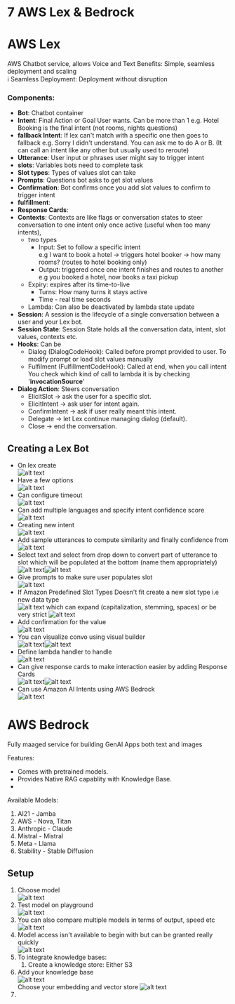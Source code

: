 # 7 AWS Lex & Bedrock

# AWS Lex
AWS Chatbot service, allows Voice and Text
Benefits: Simple, seamless deployment and scaling  
ℹ️ Seamless Deployment: Deployment without disruption
### Components:
- **Bot**: Chatbot container
- **Intent**: Final Action or Goal User wants. Can be more than 1
 e.g. Hotel Booking is the final intent (not rooms, nights questions)
- **fallback Intent**: If lex can't match with a specific one then goes to fallback
e.g. Sorry I didn't understand. You can ask me to do A or B.
(It can call an intent like any other but usually used to reroute)
- **Utterance**:  User input or phrases user might say to trigger intent
- **slots**: Variables bots need to complete task
- **Slot types**: Types of values slot can take
- **Prompts**: Questions bot asks to get slot values
- **Confirmation**: Bot confirms once you add slot values to confirm to trigger intent
- **fulfillment**: 
- **Response Cards**: 
- **Contexts**: Contexts are like flags or conversation states to steer conversation to one intent only once active (useful when too many intents), 
  - two types
    - Input: Set to follow a specific intent  
    e.g I want to book a hotel → triggers hotel booker → how many rooms? (routes to hotel booking only)
    - Output: triggered once one intent finishes and routes to another  
      e.g you booked a hotel, now books a taxi pickup
  - Expiry: expires after its time-to-live
    - Turns: How many turns it stays active
    - Time - real time seconds
  - Lambda: Can also be deactivated by lambda state update
- **Session**: A session is the lifecycle of a single conversation between a user and your Lex bot.
- **Session State**: Session State holds all the conversation data, intent, slot values, contexts etc.
- **Hooks**: Can be
  - Dialog (DialogCodeHook): Called before prompt provided to user. To modify prompt or load slot values manually
  - Fulfilment (FulfillmentCodeHook): Called at end, when you call intent  
    You check which kind of call to lambda it is by checking '**invocationSource**'
- **Dialog Action**: Steers conversation
  - ElicitSlot → ask the user for a specific slot.
  - ElicitIntent → ask user for intent again.
  - ConfirmIntent → ask if user really meant this intent.
  - Delegate → let Lex continue managing dialog (default).
  - Close → end the conversation.
  

## Creating a Lex Bot
- On lex create<br>![alt text](Images/image.png)
- Have a few options<br>![alt text](Images/image-1.png)
- Can configure timeout<br>![alt text](Images/image-2.png)
- Can add multiple languages and specify intent confidence score <br>![alt text](Images/image-3.png)
- Creating new intent <br>![alt text](Images/image-4.png)
- Add sample utterances to compute similarity and finally confidence from <br>![alt text](Images/image-5.png)
- Select text and select from drop down to convert part of utterance to slot which will be populated at the bottom (name them appropriately) <br>![alt text](Images/image-6.png)![alt text](Images/image-7.png)
- Give prompts to make sure user populates slot<br> ![alt text](Images/image-8.png)
- If Amazon Predefined Slot Types Doesn't fit create a new slot type i.e new data type<br> ![alt text](Images/image-9.png) which can expand (capitalization, stemming, spaces) or be very strict ![alt text](Images/image-10.png)
- Add confirmation for the value<br>![alt text](Images/image-11.png)
- You can visualize convo using visual builder <br>![alt text](Images/image-12.png)![alt text](Images/image-13.png)
- Define lambda handler to handle<br>
![alt text](Images/image-14.png)
- Can give response cards to make interaction easier by adding Response Cards <br>![alt text](Images/image-15.png)![alt text](Images/image-16.png)
- Can use Amazon AI Intents using AWS Bedrock <br>![alt text](Images/image-23.png)


# AWS Bedrock
Fully maaged service for building GenAI Apps both text and images  

Features:  
- Comes with pretrained models.
- Provides Native RAG capablity with Knowledge Base.
- 

Available Models:
1. AI21 - Jamba
2. AWS - Nova, Titan
3. Anthropic - Claude
4. Mistral - Mistral
5. Meta - Llama
6. Stability - Stable Diffusion

## Setup
1. Choose model <br> ![alt text](Images/image-17.png)
2. Test model on playground <br> ![alt text](Images/image-18.png)
3. You can also compare multiple models in terms of output, speed etc <br> ![alt text](Images/image-19.png)
4. Model access isn't available to begin with but can be granted really quickly <br>![alt text](Images/image-20.png)
5. To integrate knowledge bases:
   1. Create a knowledge store: Either S3
6. Add your knowledge base <br> ![alt text](Images/image-21.png) <br> Choose your embedding and vector store ![alt text](Images/image-22.png)
7. 